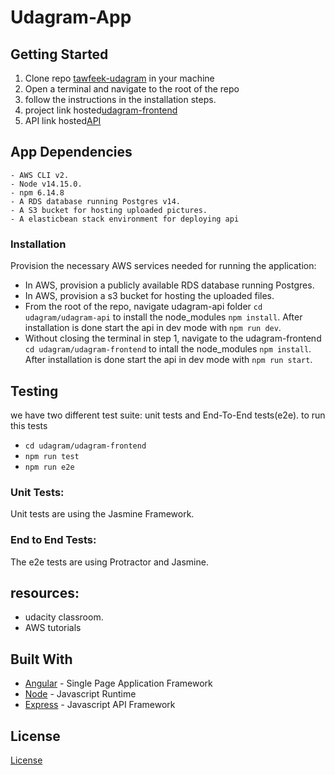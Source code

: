 # Udagram-App

## Getting Started

1. Clone repo [tawfeek-udagram](https://github.com/tawfik-s/deploy-fullstack-web-app) in your machine
2. Open a terminal and navigate to the root of the repo
3. follow the instructions in the installation steps.
4. project link hosted[udagram-frontend](http://udagram-angular.s3-website-us-east-1.amazonaws.com)
5. API link hosted[API](http://udagram-api-dev.eba-2svdf2dh.us-east-1.elasticbeanstalk.com/)

## App Dependencies

```
- AWS CLI v2.
- Node v14.15.0.
- npm 6.14.8
- A RDS database running Postgres v14.
- A S3 bucket for hosting uploaded pictures.
- A elasticbean stack environment for deploying api

```

### Installation

Provision the necessary AWS services needed for running the application:

- In AWS, provision a publicly available RDS database running Postgres.
- In AWS, provision a s3 bucket for hosting the uploaded files.
- From the root of the repo, navigate udagram-api folder `cd udagram/udagram-api` to install the node_modules `npm install`. After installation is done start the api in dev mode with `npm run dev`.
- Without closing the terminal in step 1, navigate to the udagram-frontend `cd udagram/udagram-frontend` to intall the node_modules `npm install`. After installation is done start the api in dev mode with `npm run start`.

## Testing

we have two different test suite: unit tests and End-To-End tests(e2e).
to run this tests

- `cd udagram/udagram-frontend`
- `npm run test`
- `npm run e2e`

### Unit Tests:

Unit tests are using the Jasmine Framework.

### End to End Tests:

The e2e tests are using Protractor and Jasmine.

## resources:

- udacity classroom.
- AWS tutorials

## Built With

- [Angular](https://angular.io/) - Single Page Application Framework
- [Node](https://nodejs.org) - Javascript Runtime
- [Express](https://expressjs.com/) - Javascript API Framework

## License

[License](LICENSE.txt)
